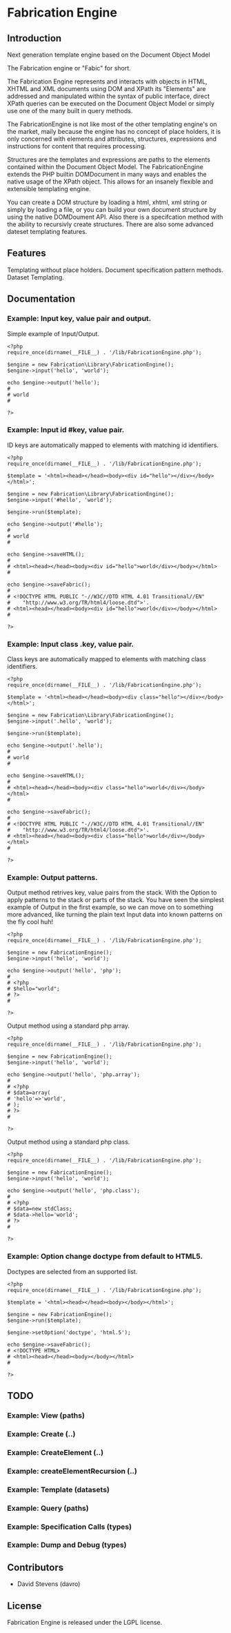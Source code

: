 # Fabrication Engine

## Introduction

Next generation template engine based on the Document Object Model

The Fabrication engine or "Fabic" for short.

The Fabrication Engine represents and interacts with objects in HTML, XHTML and 
XML documents using DOM and XPath its "Elements" are addressed and manipulated 
within the syntax of public interface, direct XPath queries can be executed on 
the Document Object Model or simply use one of the many built in query methods.

The FabricationEngine is not like most of the other templating engine's on the 
market, maily because the engine has no concept of place holders, it is only 
concerned with elements and attributes, structures, expressions and instructions 
for content that requires processing.

Structures are the templates and expressions are paths to the elements contained
within the Document Object Model. The FabricationEngine extends the PHP builtin 
DOMDocument in many ways and enables the native usage of the XPath object. 
This allows for an insanely flexible and extensible templating engine.

You can create a DOM structure by loading a html, xhtml, xml string or simply by
loading a file, or you can build your own document structure by using the native
DOMDoument API. Also there is a specifcation method with the ability to recursivly
create structures. There are also some advanced dateset templating features.


## Features

Templating without place holders.
Document specification pattern methods.
Dataset Templating.

## Documentation


### Example: Input key, value pair and output.
Simple example of Input/Output.

    <?php
    require_once(dirname(__FILE__) . '/lib/FabricationEngine.php');
      
    $engine = new Fabrication\Library\FabricationEngine();
    $engine->input('hello', 'world');

    echo $engine->output('hello');
	#
    # world
	#

	?>


### Example: Input id #key, value pair.
ID keys are automatically mapped to elements with matching id identifiers.

    <?php
    require_once(dirname(__FILE__) . '/lib/FabricationEngine.php');
      
    $template = '<html><head></head><body><div id="hello"></div></body></html>';

    $engine = new Fabrication\Library\FabricationEngine();
    $engine->input('#hello', 'world');

    $engine->run($template);

    echo $engine->output('#hello');
	#
    # world
	#

    echo $engine->saveHTML();
	#
    # <html><head></head><body><div id="hello">world</div></body></html>
	#

    echo $engine->saveFabric();
	#
    # <!DOCTYPE HTML PUBLIC "-//W3C//DTD HTML 4.01 Transitional//EN"
    #    "http://www.w3.org/TR/html4/loose.dtd">'.
    # <html><head></head><body><div id="hello">world</div></body></html>
	#

    ?>


### Example: Input class .key, value pair.
Class keys are automatically mapped to elements with matching class identifiers.

    <?php
    require_once(dirname(__FILE__) . '/lib/FabricationEngine.php');
      
    $template = '<html><head></head><body><div class="hello"></div></body></html>';

    $engine = new Fabrication\Library\FabricationEngine();
    $engine->input('.hello', 'world');

    $engine->run($template);

    echo $engine->output('.hello'); 
	#
    # world
	#

    echo $engine->saveHTML();
	#
    # <html><head></head><body><div class="hello">world</div></body></html>
	#

    echo $engine->saveFabric();
	#
    # <!DOCTYPE HTML PUBLIC "-//W3C//DTD HTML 4.01 Transitional//EN"
    #    "http://www.w3.org/TR/html4/loose.dtd">'.
    # <html><head></head><body><div class="hello">world</div></body></html>
	#

    ?>


### Example: Output patterns.
Output method retrives key, value pairs from the stack.
With the Option to apply patterns to the stack or parts of the stack.
You have seen the simplest example of Output in the first example, so we can 
move on to something more advanced, like turning the plain text Input data 
into known patterns on the fly cool huh!

    <?php
    require_once(dirname(__FILE__) . '/lib/FabricationEngine.php');

    $engine = new FabricationEngine();
    $engine->input('hello', 'world');

    echo $engine->output('hello', 'php');
    #
    # <?php
    # $hello="world";
    # ?>
    #

    ?>

Output method using a standard php array.

    <?php
    require_once(dirname(__FILE__) . '/lib/FabricationEngine.php');

    $engine = new FabricationEngine();
    $engine->input('hello', 'world');

    echo $engine->output('hello', 'php.array');
    #
    # <?php
    # $data=array(
    # 'hello'=>'world',
    # );
    # ?>
    #

    ?>

Output method using a standard php class.

    <?php
    require_once(dirname(__FILE__) . '/lib/FabricationEngine.php');

    $engine = new FabricationEngine();
    $engine->input('hello', 'world');

    echo $engine->output('hello', 'php.class');
    #
    # <?php
    # $data=new stdClass;
    # $data->hello='world';
    # ?>
    #

    ?>


### Example: Option change doctype from default to HTML5.
Doctypes are selected from an supported list.

    <?php
    require_once(dirname(__FILE__) . '/lib/FabricationEngine.php');
      
    $template = '<html><head></head><body></body></html>';

    $engine = new FabricationEngine();
    $engine->run($template);

    $engine->setOption('doctype', 'html.5');

    echo $engine->saveFabric();
    # <!DOCTYPE HTML>
    # <html><head></head><body></body></html>
	#

    ?>

## TODO


### Example: View                    (paths)

### Example: Create                  (..)

### Example: CreateElement           (..)

### Example: createElementRecursion  (..)

### Example: Template                (datasets)

### Example: Query                   (paths)

### Example: Specification Calls     (types)

### Example: Dump and Debug          (types)



## Contributors

* David Stevens (davro)


## License

Fabrication Engine is released under the LGPL license.

